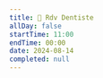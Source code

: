 ```yaml
---
title: 🦷 Rdv Dentiste
allDay: false
startTime: 11:00
endTime: 00:00
date: 2024-08-14
completed: null
---
```

